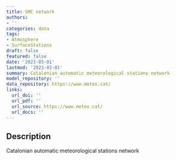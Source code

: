 ```yaml
---
title: SMC network
authors:
- ''
categories: data
tags:
- Atmosphere
- SurfaceStations
draft: false
featured: false
date: '2023-03-01'
lastmod: '2023-03-01'
summary: Catalonian automatic meteorological stations network
model_repository: ''
data_repository: https://www.meteo.cat/
links:
  url_doi: ''
  url_pdf: ''
  url_source: https://www.meteo.cat/
  url_docs: ''
---
```


## Description

Catalonian automatic meteorological stations network

